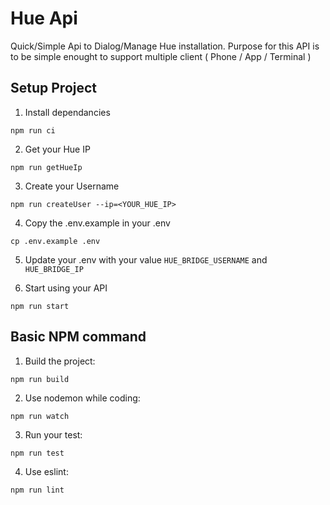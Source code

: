 # Hue Api

Quick/Simple Api to Dialog/Manage Hue installation.
Purpose for this API is to be simple enought to support multiple client ( Phone / App / Terminal )

## Setup Project

1. Install dependancies

```Shell
npm run ci
```

2. Get your Hue IP

```Shell
npm run getHueIp
```

3. Create your Username

```Shell
npm run createUser --ip=<YOUR_HUE_IP>
```

4. Copy the .env.example in your .env

```Shell
cp .env.example .env
```

5. Update your .env with your value `HUE_BRIDGE_USERNAME` and `HUE_BRIDGE_IP`

6. Start using your API

```Shell
npm run start
```

## Basic NPM command

1. Build the project:

```Shell
npm run build 
```

2. Use nodemon while coding:

```Shell
npm run watch
```

3. Run your test:

```Shell
npm run test
```

4. Use eslint:

```Shell
npm run lint
```
